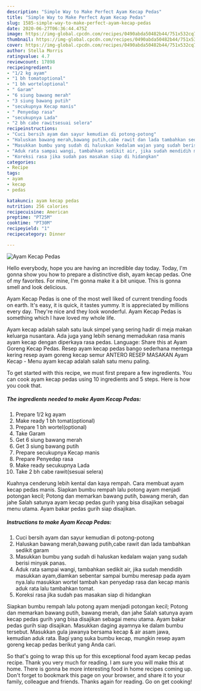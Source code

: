 ```yaml
---
description: "Simple Way to Make Perfect Ayam Kecap Pedas"
title: "Simple Way to Make Perfect Ayam Kecap Pedas"
slug: 1585-simple-way-to-make-perfect-ayam-kecap-pedas
date: 2020-06-27T06:36:44.475Z
image: https://img-global.cpcdn.com/recipes/0490abda50482b44/751x532cq70/ayam-kecap-pedas-foto-resep-utama.jpg
thumbnail: https://img-global.cpcdn.com/recipes/0490abda50482b44/751x532cq70/ayam-kecap-pedas-foto-resep-utama.jpg
cover: https://img-global.cpcdn.com/recipes/0490abda50482b44/751x532cq70/ayam-kecap-pedas-foto-resep-utama.jpg
author: Stella Morris
ratingvalue: 4.7
reviewcount: 17898
recipeingredient:
- "1/2 kg ayam"
- "1 bh tomatoptional"
- "1 bh worteloptional"
- " Garam"
- "6 siung bawang merah"
- "3 siung bawang putih"
- "secukupnya Kecap manis"
- " Penyedap rasa"
- "secukupnya Lada"
- "2 bh cabe rawitsesuai selera"
recipeinstructions:
- "Cuci bersih ayam dan sayur kemudian di potong-potong"
- "Haluskan bawang merah,bawang putih,cabe rawit dan lada tambahkan sedikit garam"
- "Masukkan bumbu yang sudah di haluskan kedalam wajan yang sudah berisi minyak panas."
- "Aduk rata sampai wangi, tambahkan sedikit air, jika sudah mendidih masukkan ayam,diamkan sebentar sampai bumbu meresap pada ayam nya.lalu masukkan wortel tambah kan penyedap rasa dan kecap manis aduk rata lalu tambahkan tomat."
- "Koreksi rasa jika sudah pas masakan siap di hidangkan"
categories:
- Recipe
tags:
- ayam
- kecap
- pedas

katakunci: ayam kecap pedas 
nutrition: 256 calories
recipecuisine: American
preptime: "PT25M"
cooktime: "PT30M"
recipeyield: "1"
recipecategory: Dinner

---
```



![Ayam Kecap Pedas](https://img-global.cpcdn.com/recipes/0490abda50482b44/751x532cq70/ayam-kecap-pedas-foto-resep-utama.jpg)

Hello everybody, hope you are having an incredible day today. Today, I'm gonna show you how to prepare a distinctive dish, ayam kecap pedas. One of my favorites. For mine, I'm gonna make it a bit unique. This is gonna smell and look delicious.

Ayam Kecap Pedas is one of the most well liked of current trending foods on earth. It's easy, it is quick, it tastes yummy. It is appreciated by millions every day. They're nice and they look wonderful. Ayam Kecap Pedas is something which I have loved my whole life.

Ayam kecap adalah salah satu lauk simpel yang sering hadir di meja makan keluarga nusantara. Ada juga yang lebih senang memadukan rasa manis ayam kecap dengan diperkaya rasa pedas. Language: Share this at Ayam Goreng Kecap Pedas. Resep ayam kecap pedas bango sederhana mentega kering resep ayam goreng kecap semur ANTERO RESEP MASAKAN Ayam Kecap - Menu ayam kecap adalah salah satu menu paling.


To get started with this recipe, we must first prepare a few ingredients. You can cook ayam kecap pedas using 10 ingredients and 5 steps. Here is how you cook that.

<!--inarticleads1-->

##### The ingredients needed to make Ayam Kecap Pedas:

1. Prepare 1/2 kg ayam
1. Make ready 1 bh tomat(optional)
1. Prepare 1 bh wortel(optional)
1. Take  Garam
1. Get 6 siung bawang merah
1. Get 3 siung bawang putih
1. Prepare secukupnya Kecap manis
1. Prepare  Penyedap rasa
1. Make ready secukupnya Lada
1. Take 2 bh cabe rawit(sesuai selera)


Kuahnya cenderung lebih kental dan kaya rempah. Cara membuat ayam kecap pedas manis. Siapkan bumbu rempah lalu potong ayam menjadi potongan kecil; Potong dan memarkan bawang putih, bawang merah, dan jahe Salah satunya ayam kecap pedas gurih yang bisa disajikan sebagai menu utama. Ayam bakar pedas gurih siap disajikan. 

<!--inarticleads2-->

##### Instructions to make Ayam Kecap Pedas:

1. Cuci bersih ayam dan sayur kemudian di potong-potong
1. Haluskan bawang merah,bawang putih,cabe rawit dan lada tambahkan sedikit garam
1. Masukkan bumbu yang sudah di haluskan kedalam wajan yang sudah berisi minyak panas.
1. Aduk rata sampai wangi, tambahkan sedikit air, jika sudah mendidih masukkan ayam,diamkan sebentar sampai bumbu meresap pada ayam nya.lalu masukkan wortel tambah kan penyedap rasa dan kecap manis aduk rata lalu tambahkan tomat.
1. Koreksi rasa jika sudah pas masakan siap di hidangkan


Siapkan bumbu rempah lalu potong ayam menjadi potongan kecil; Potong dan memarkan bawang putih, bawang merah, dan jahe Salah satunya ayam kecap pedas gurih yang bisa disajikan sebagai menu utama. Ayam bakar pedas gurih siap disajikan. Masukkan daging ayamnya ke dalam bumbu tersebut. Masukkan gula jawanya bersama kecap &amp; air asam jawa, kemudian aduk rata. Bagi yang suka bumbu kecap, mungkin resep ayam goreng kecap pedas berikut yang Anda cari. 

So that's going to wrap this up for this exceptional food ayam kecap pedas recipe. Thank you very much for reading. I am sure you will make this at home. There is gonna be more interesting food in home recipes coming up. Don't forget to bookmark this page on your browser, and share it to your family, colleague and friends. Thanks again for reading. Go on get cooking!
